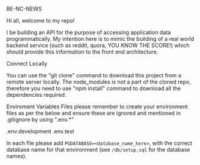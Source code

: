 BE-NC-NEWS

Hi all, welcome to my repo!

I be building an API for the purpose of accessing application data programmatically.
My intention here is to mimic the building of a real world backend service (such as reddit, quora, YOU KNOW THE SCORE!) which should provide this information to the front end architecture.

Connect Locally

You can use the "git clone" command to download this project from a remote server locally. The node_modules is not a part of the cloned repo, therefore you need to use "npm install" command to download all the dependencies required.

Enviroment Variables Files
please remember to create your environment files as per the below and ensure these are ignored and mentioned in .gitignore by using ".env.\*"

.env.development
.env.test

In each file please add `PGDATABASE=<database_name_here>`, with the correct database name for that environment (see `/db/setup.sql` for the database names).
